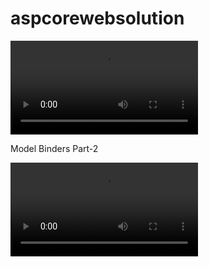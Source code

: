 # aspcorewebsolution


  <video src="https://aspcorestorage.blob.core.windows.net/coreclass/NET Core Session 15th September 2020.mp4"  controls style="max-width: 100%; height: auto;">
            </video>
            <br />
            <p>Model Binders Part-2</p>
            <video src="https://aspcorestorage.blob.core.windows.net/coreclass/NET Core Session 16th September 2020.mp4"  controls style="max-width: 100%; height: auto;">
            </video>
      
      
      
